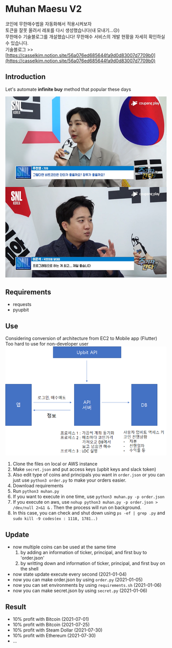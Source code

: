 # Muhan Maesu V2
코인에 무한매수법을 자동화해서 적용시켜보자  
토큰을 잘못 올려서 레포를 다시 생성했습니다(내 모내기...😥)  
무한매수 기술블로그를 개설했습니다! 무한매수 서비스의 개발 현황을 자세히 확인하실 수 있습니다.  
기술블로그 >> [https://casselkim.notion.site/56a076ed685644fa9d0d83007d7709b0](https://casselkim.notion.site/56a076ed685644fa9d0d83007d7709b0)  

## Introduction
Let's automate **infinite buy** method that popular these days  

![image](main.png)  

## Requirements
- requests
- pyupbit

## Use  
Considering conversion of architecture from EC2 to Mobile app (Flutter)  
Too hard to use for non-developer user  
![image](Untitled.png)  

1. Clone the files on local or AWS instance
2. Make `secret.json` and put access keys (upbit keys and slack token)
3. Also edit type of coins and principals you want in `order.json` or you can just use `python3 order.py` to make your orders easier.
4. Download requirements
5. Run `python3 muhan.py`
6. If you want to execute in one time, use `python3 muhan.py -p order.json`
7. If you execute on aws, use `nohup python3 muhan.py -p order.json > /dev/null 2>&1 &` . Then the process will run on background.
8. In this case, you can check and shut down using `ps -ef | grep .py` and `sudo kill -9 codes(ex : 1118, 1781..)`  

## Update
- now multiple coins can be used at the same time  
  1. by adding an information of ticker, principal, and first buy to 'order.json'  
  2. by writting down and information of ticker, principal, and first buy on the shell 
- now state update execute every second (2021-01-04)
- now you can make order.json by using `order.py` (2021-01-05)
- now you can set environments by using `requirements.sh` (2021-01-06)  
- now you can make secret.json by using `secret.py` (2021-01-06)


## Result
- 10% profit with Bitcoin (2021-07-01)
- 10% profit with Bitcoin (2021-07-25)
- 10% profit with Steam Dollar (2021-07-30)
- 10% profit with Ethereum (2021-07-30)
- ...
